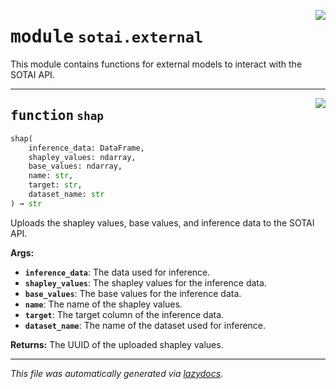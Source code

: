<!-- markdownlint-disable -->

<a href="https://github.com/SOTAI-Labs/sotai/tree/main/sotai/external.py#L0"><img align="right" style="float:right;" src="https://img.shields.io/badge/-source-cccccc?style=flat-square"></a>

# <kbd>module</kbd> `sotai.external`
This module contains functions for external models to interact with the SOTAI API. 


---

<a href="https://github.com/SOTAI-Labs/sotai/tree/main/sotai/external.py#L8"><img align="right" style="float:right;" src="https://img.shields.io/badge/-source-cccccc?style=flat-square"></a>

## <kbd>function</kbd> `shap`

```python
shap(
    inference_data: DataFrame,
    shapley_values: ndarray,
    base_values: ndarray,
    name: str,
    target: str,
    dataset_name: str
) → str
```

Uploads the shapley values, base values, and inference data to the SOTAI API. 



**Args:**
 
 - <b>`inference_data`</b>:  The data used for inference. 
 - <b>`shapley_values`</b>:  The shapley values for the inference data. 
 - <b>`base_values`</b>:  The base values for the inference data. 
 - <b>`name`</b>:  The name of the shapley values. 
 - <b>`target`</b>:  The target column of the inference data. 
 - <b>`dataset_name`</b>:  The name of the dataset used for inference. 



**Returns:**
 The UUID of the uploaded shapley values. 




---

_This file was automatically generated via [lazydocs](https://github.com/ml-tooling/lazydocs)._
